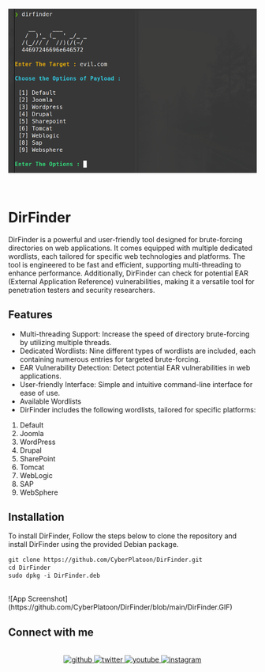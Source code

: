 
![App Screenshot](https://github.com/CyberPlatoon/DirFinder/blob/main/DirFinder.png?raw=true)

<br>

# DirFinder

DirFinder is a powerful and user-friendly tool designed for brute-forcing directories on web applications. It comes equipped with multiple dedicated wordlists, each tailored for specific web technologies and platforms. The tool is engineered to be fast and efficient, supporting multi-threading to enhance performance. Additionally, DirFinder can check for potential EAR (External Application Reference) vulnerabilities, making it a versatile tool for penetration testers and security researchers.

## Features
- Multi-threading Support: Increase the speed of directory brute-forcing by utilizing multiple threads.
- Dedicated Wordlists: Nine different types of wordlists are included, each containing numerous entries for targeted brute-forcing.
- EAR Vulnerability Detection: Detect potential EAR vulnerabilities in web applications.
- User-friendly Interface: Simple and intuitive command-line interface for ease of use.
- Available Wordlists
- DirFinder includes the following wordlists, tailored for specific platforms:

1. Default
2. Joomla
3. WordPress
4. Drupal
5. SharePoint
6. Tomcat
7. WebLogic
8. SAP
9. WebSphere


## Installation
To install DirFinder, Follow the steps below to clone the repository and install DirFinder using the provided Debian package.

```
git clone https://github.com/CyberPlatoon/DirFinder.git
cd DirFinder
sudo dpkg -i DirFinder.deb
```
<br>
![App Screenshot](https://github.com/CyberPlatoon/DirFinder/blob/main/DirFinder.GIF)

## Connect with me  
<br>
<div align="center">
<a href="https://github.com/CyberPlatoon" target="_blank">
<img src=https://img.shields.io/badge/github-%2324292e.svg?&style=for-the-badge&logo=github&logoColor=white alt=github style="margin-bottom: 5px;" />
</a>
<a href="https://twitter.com/cyberplatoon" target="_blank">
<img src=https://img.shields.io/badge/twitter-%2300acee.svg?&style=for-the-badge&logo=twitter&logoColor=white alt=twitter style="margin-bottom: 5px;" />
</a>
<a href="[https://www.youtube.com/user/https://www.youtube.com/channel/UC7hLpbMVE9xSP8slvkbF2tA](https://www.youtube.com/@cyberplatoon)" target="_blank">
<img src=https://img.shields.io/badge/youtube-%23EE4831.svg?&style=for-the-badge&logo=youtube&logoColor=white alt=youtube style="margin-bottom: 5px;" />
</a>
<a href="https://instagram.com/CyberPlatoon" target="_blank">
<img src=https://img.shields.io/badge/instagram-%23000000.svg?&style=for-the-badge&logo=instagram&logoColor=white alt=instagram style="margin-bottom: 5px;" />
</a>  
</div>  
